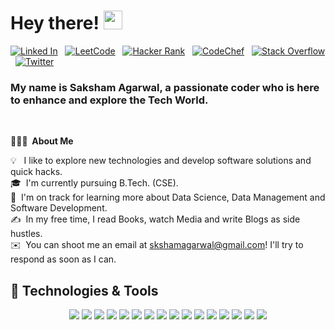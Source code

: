 # Hey there! <img src="https://raw.githubusercontent.com/MartinHeinz/MartinHeinz/master/wave.gif" width="30px">

[![Linked In](https://img.shields.io/badge/-LinkedIn-blue?style=flat-informational&logo=linkedin&logoColor=white)](https://www.linkedin.com/in/skshamagarwal/) &nbsp; 
[![LeetCode](https://img.shields.io/badge/-LeetCode-FF8C00?style=flat-informational&logo=leetcode&logoColor=white)](https://leetcode.com/skshamagarwal/) &nbsp; 
[![Hacker Rank](https://img.shields.io/badge/-HackerRank-2ec866?style=flat-informational&logo=hackerrank&logoColor=white)](https://www.hackerrank.com/skshamagarwal) &nbsp; 
[![CodeChef](https://img.shields.io/badge/-CodeChef-59331d?style=flat-informational&logo=codechef&logoColor=white)](https://www.codechef.com/users/skshamagarwal) &nbsp; 
[![Stack Overflow](https://img.shields.io/badge/-Stackoverflow-F48024?style=flat-informational&logo=stackoverflow&logoColor=white)](https://stackoverflow.com/users/14081529/saksham-agarwal) &nbsp; 
[![Twitter](https://img.shields.io/badge/-Twitter-1DA1F2?style=flat-informational&logo=twitter&logoColor=white)](https://twitter.com/skshamagarwal) &nbsp; 

### My name is Saksham Agarwal, a passionate coder who is here to enhance and explore the Tech World.
<br>

**👨🏻‍💻 &nbsp;About Me**

💡 &nbsp;&nbsp;I like to explore new technologies and develop software solutions and quick hacks.\
🎓 &nbsp;I'm currently pursuing B.Tech. (CSE).\
🌱 &nbsp;I'm on track for learning more about Data Science, Data Management and Software Development.\
✍️ &nbsp;In my free time, I read Books, watch Media and write Blogs as side hustles.\
✉️ &nbsp;You can shoot me an email at skshamagarwal@gmail.com! I'll try to respond as soon as I can.


## 🔧 Technologies & Tools
<p align='center'>
  <a href="https://github.com/skshamagarwal"><img src="https://img.shields.io/badge/Code-Adobe%20Photoshop-informational?style=flat&logo=adobe-photoshop&logoColor=white&color=2bbc8a"/></a>
  <a href="https://github.com/skshamagarwal"><img src="https://img.shields.io/badge/Code-Android-informational?style=flat&logo=android&logoColor=white&color=2bbc8a"/></a>
  <a href="https://github.com/skshamagarwal"><img src="https://img.shields.io/badge/Code-CSS-informational?style=flat&logo=css3&logoColor=white&color=2bbc8a"/></a>
  <a href="https://github.com/skshamagarwal"><img src="https://img.shields.io/badge/Code-Dart-informational?style=flat&logo=dart&logoColor=white&color=2bbc8a"/></a>
  <a href="https://github.com/skshamagarwal"><img src="https://img.shields.io/badge/Code-Django-informational?style=flat&logo=django&logoColor=white&color=2bbc8a"/></a>
  <a href="https://github.com/skshamagarwal"><img src="https://img.shields.io/badge/Code-Docker-informational?style=flat&logo=docker&logoColor=white&color=2bbc8a"/></a>
  <a href="https://github.com/skshamagarwal"><img src="https://img.shields.io/badge/Code-Flutter-informational?style=flat&logo=flutter&logoColor=white&color=2bbc8a"/></a>
  <a href="https://github.com/skshamagarwal"><img src="https://img.shields.io/badge/Code-HTML-informational?style=flat&logo=html5&logoColor=white&color=2bbc8a"/></a>
  <a href="https://github.com/skshamagarwal"><img src="https://img.shields.io/badge/Code-JavaScript-informational?style=flat&logo=javascript&logoColor=white&color=2bbc8a"/></a>
  <a href="https://github.com/skshamagarwal"><img src="https://img.shields.io/badge/Code-Linux-informational?style=flat&logo=linux&logoColor=white&color=2bbc8a"/></a>
  <a href="https://github.com/skshamagarwal"><img src="https://img.shields.io/badge/Code-Python-informational?style=flat&logo=python&logoColor=white&color=2bbc8a"/></a>
  <a href="https://github.com/skshamagarwal"><img src="https://img.shields.io/badge/Code-CPP-informational?style=flat&logo=c&logoColor=white&color=2bbc8a"/></a>
  <a href="https://github.com/skshamagarwal"><img src="https://img.shields.io/badge/Code-Atom-informational?style=flat&logo=atom&logoColor=white&color=2bbc8a"/></a>
  <a href="https://github.com/skshamagarwal"><img src="https://img.shields.io/badge/Code-Eclipse-informational?style=flat&logo=eclipse&logoColor=white&color=2bbc8a"/></a>
  <a href="https://github.com/skshamagarwal"><img src="https://img.shields.io/badge/Code-Pycharm-informational?style=flat&logo=pycharm&logoColor=white&color=2bbc8a"/></a>
  <a href="https://github.com/skshamagarwal"><img src="https://img.shields.io/badge/Code-Visual%20Studio%20Code-informational?style=flat&logo=visual-studio-code&logoColor=white&color=2bbc8a"/></a>
</p>

<!--
## &#x1f4c8; GitHub Stats

<a href="https://github.com/a-saksham/skshamagarwal">
  <img align="center" src="https://github-readme-stats.vercel.app/api?username=skshamagarwal&show_icons=true&line_height=27&count_private=true&title_color=ffffff&text_color=c9cacc&icon_color=2bbc8a&bg_color=1d1f21" alt="Saksham's GitHub Stats" />
</a>
-->
